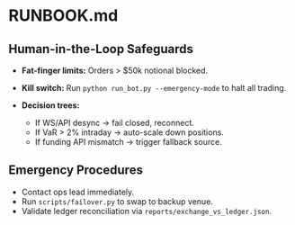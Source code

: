 # RUNBOOK.md

## Human-in-the-Loop Safeguards

- **Fat-finger limits:** Orders > $50k notional blocked.
- **Kill switch:** Run `python run_bot.py --emergency-mode` to halt all trading.
- **Decision trees:**  

  - If WS/API desync → fail closed, reconnect.  
  - If VaR > 2% intraday → auto-scale down positions.  
  - If funding API mismatch → trigger fallback source.  

## Emergency Procedures
- Contact ops lead immediately.
- Run `scripts/failover.py` to swap to backup venue.
- Validate ledger reconciliation via `reports/exchange_vs_ledger.json`.